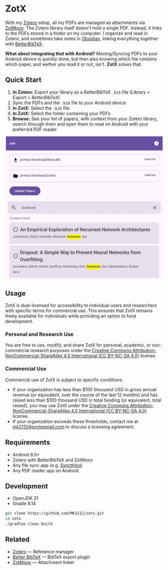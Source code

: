 # ZotX

With my [Zotero](https://www.zotero.org/) setup, all my PDFs are managed as attachments via [ZotMoov](https://github.com/wileyyugioh/zotmoov). The Zotero library itself doesn't hold a single PDF. Instead, it links to the PDFs stored in a folder on my computer. I organize and read in Zotero, and sometimes take notes in [Obsidian](https://obsidian.md), linking everything together with [BetterBibTeX](https://retorque.re/zotero-better-bibtex/).

**What about integrating that with Android?** Moving/Syncing PDFs to your Android device is quickly done, but then also knowing which file contains which paper, and wether you read it or not, isn't. **ZotX** solves that.

## Quick Start

1. **In Zotero:** Export your library as a BetterBibTeX `.bib` file
   *(Library > Export > BetterBibTeX)*
2. Sync the PDFs and the `.bib` file to your Android device
3. **In ZotX:** Select the `.bib` file
4. **In ZotX:** Select the folder containing your PDFs
5. **Browse:** See your list of papers, with context from your Zotero library, search through them and open them to read on Android with your preferred PDF reader

<p align="center">
  <img src="./img/zotx.jpg" alt="screenshot" style="width: 500px; height: auto;">
</p>

## Usage

ZotX is dual-licensed for accessibility to individual users and researchers with specific terms for commercial use. This ensures that ZotX remains freely available for individuals while providing an option to fund development.

### Personal and Research Use

You are free to use, modify, and share ZotX for personal, academic, or non-commercial research purposes under the [Creative Commons Attribution-NonCommercial-ShareAlike 4.0 International (CC BY-NC-SA 4.0)](LICENSE_INDIVIDUAL) license.

### Commercial Use

Commercial use of ZotX is subject to specific conditions:
- If your organization has less than $100 thousand USD in gross annual revenue (or equivalent, over the course of the last 12 months) and has raised less than $100 thousand USD in total funding (or equivalent, total raised), you may use ZotX under the [Creative Commons Attribution-NonCommercial-ShareAlike 4.0 International (CC BY-NC-SA 4.0)](LICENSE_INDIVIDUAL) license.
- If your organization exceeds these thresholds, contact me at [mk2112@protonmail.com](mailto:mk2112@protonmail.com) to discuss a licensing agreement.

## Requirements

- Android 8.0+
- Zotero with BetterBibTeX and ZotMoov
- Any file sync app (e.g. [Syncthing](https://syncthing.net/))
- Any PDF reader app on Android

## Development

- OpenJDK 21
- Gradle 8.14

```bash
git clone https://github.com/MK2112/zotx.git
cd zotx
./gradlew clean build
```

## Related

- [Zotero](https://www.zotero.org/) — Reference manager
- [Better BibTeX](https://retorque.re/zotero-better-bibtex/) — BibTeX export plugin
- [ZotMoov](https://github.com/wileyyugioh/zotmoov) — Attachment linker